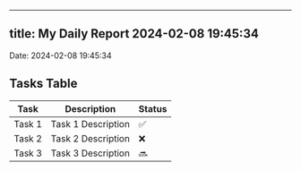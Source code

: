 
---
title: My Daily Report 2024-02-08 19:45:34
---

Date: 2024-02-08 19:45:34

## Tasks Table

| Task | Description | Status |
|------|-------------|--------|
| Task 1 | Task 1 Description | ✅ |
| Task 2 | Task 2 Description | ❌ |
| Task 3 | Task 3 Description | 🔜 |
